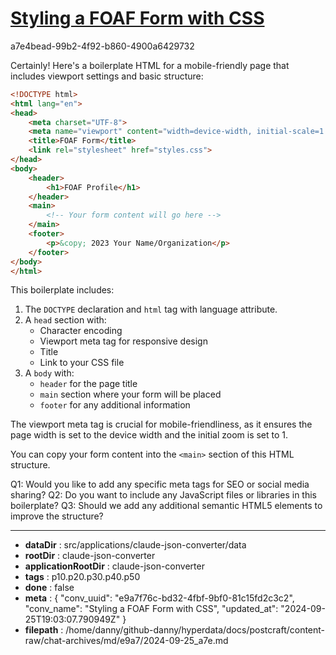 # [Styling a FOAF Form with CSS](https://claude.ai/chat/e9a7f76c-bd32-4fbf-9bf0-81c15fd2c3c2)

a7e4bead-99b2-4f92-b860-4900a6429732

 Certainly! Here's a boilerplate HTML for a mobile-friendly page that includes viewport settings and basic structure:

```html
<!DOCTYPE html>
<html lang="en">
<head>
    <meta charset="UTF-8">
    <meta name="viewport" content="width=device-width, initial-scale=1.0">
    <title>FOAF Form</title>
    <link rel="stylesheet" href="styles.css">
</head>
<body>
    <header>
        <h1>FOAF Profile</h1>
    </header>
    <main>
        <!-- Your form content will go here -->
    </main>
    <footer>
        <p>&copy; 2023 Your Name/Organization</p>
    </footer>
</body>
</html>
```

This boilerplate includes:

1. The `DOCTYPE` declaration and `html` tag with language attribute.
2. A `head` section with:
   - Character encoding
   - Viewport meta tag for responsive design
   - Title
   - Link to your CSS file
3. A `body` with:
   - `header` for the page title
   - `main` section where your form will be placed
   - `footer` for any additional information

The viewport meta tag is crucial for mobile-friendliness, as it ensures the page width is set to the device width and the initial zoom is set to 1.

You can copy your form content into the `<main>` section of this HTML structure.

Q1: Would you like to add any specific meta tags for SEO or social media sharing?
Q2: Do you want to include any JavaScript files or libraries in this boilerplate?
Q3: Should we add any additional semantic HTML5 elements to improve the structure?

---

* **dataDir** : src/applications/claude-json-converter/data
* **rootDir** : claude-json-converter
* **applicationRootDir** : claude-json-converter
* **tags** : p10.p20.p30.p40.p50
* **done** : false
* **meta** : {
  "conv_uuid": "e9a7f76c-bd32-4fbf-9bf0-81c15fd2c3c2",
  "conv_name": "Styling a FOAF Form with CSS",
  "updated_at": "2024-09-25T19:03:07.790949Z"
}
* **filepath** : /home/danny/github-danny/hyperdata/docs/postcraft/content-raw/chat-archives/md/e9a7/2024-09-25_a7e.md